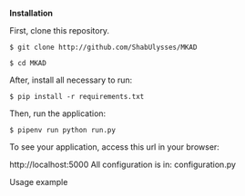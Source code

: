 **Installation**

First, clone this repository.

```
$ git clone http://github.com/ShabUlysses/MKAD
```

```
$ cd MKAD
```

After, install all necessary to run:

```
$ pip install -r requirements.txt
```

Then, run the application:

```
$ pipenv run python run.py
```

To see your application, access this url in your browser:

http://localhost:5000
All configuration is in: configuration.py

Usage example


